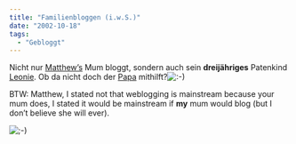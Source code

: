 ```yaml
---
title: "Familienbloggen (i.w.S.)"
date: "2002-10-18"
tags:
  - "Gebloggt"
---
```


Nicht nur [Matthew’s](https://web.archive.org/web/20040630204818/http://radio.weblogs.com/0103021/2002/10/18.html#a428 "Matthew Langham's Radio Weblog") Mum bloggt, sondern auch sein **dreijähriges** Patenkind [Leonie](https://web.archive.org/web/20040630204818/http://leoniekoehler.blogspot.com/). Ob da nicht doch der [Papa](https://web.archive.org/web/20040630204818/http://www.golfowl.de/koehler/Thomas/Thomas.htm) mithilft?![:-)](images/icon_smile.gif "smiling")

BTW: Matthew, I stated not that weblogging is mainstream because your mum does, I stated it would be mainstream if **my** mum would blog (but I don’t believe she will ever).

![;-)](images/icon_wink.gif "wink")
